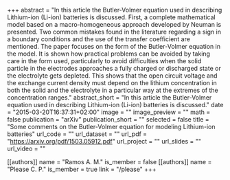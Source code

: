+++
abstract = "In this article the Butler-Volmer equation used in describing Lithium-ion (Li-ion) batteries is discussed. First, a complete mathematical model based on a macro-homogeneous approach developed by Neuman is presented. Two common mistakes found in the literature regarding a sign in a boundary conditions and the use of the transfer coefficient are mentioned. The paper focuses on the form of the Butler-Volmer equation in the model. It is shown how practical problems can be avoided by taking care in the form used, particularly to avoid difficulties when the solid particle in the electrodes approaches a fully charged or discharged state or the electrolyte gets depleted. This shows that the open circuit voltage and the exchange current density must depend on the lithium concentration in both the solid and the electrolyte in a particular way at the extremes of the concentration ranges."
abstract_short = "In this article the Butler-Volmer equation used in describing Lithium-ion (Li-ion) batteries is discussed."
date = "2015-03-20T16:37:31+02:00"
image = ""
image_preview = ""
math = false
publication = "arXiv"
publication_short = ""
selected = false
title = "Some comments on the Butler-Volmer equation for modeling Lithium-ion batteries"
url_code = ""
url_dataset = ""
url_pdf = "https://arxiv.org/pdf/1503.05912.pdf"
url_project = ""
url_slides = ""
url_video = ""

[[authors]]
    name = "Ramos A. M."
    is_member = false
[[authors]]
    name = "Please C. P."
    is_member = true
    link = "/please"
+++
